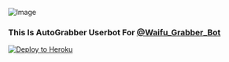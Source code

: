 ![Image](https://telegra.ph/file/122f24f71957c6ff2aae5.jpg)

### This Is AutoGrabber Userbot For [@Waifu_Grabber_Bot](https://t.me/Waifu_Grabber_Bot)


[![Deploy to Heroku](https://www.herokucdn.com/deploy/button.png)](https://heroku.com/deploy)


